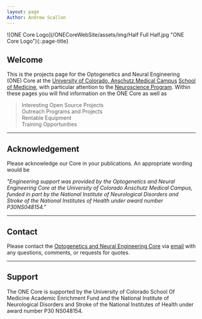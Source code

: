 ```yaml
---
layout: page
Author: Andrew Scallon
---
```

![ONE Core Logo](/ONECoreWebSite/assets/img/Half Full Half.jpg "ONE Core Logo"){:.page-title}
## Welcome
This is the projects page for the Optogenetics and Neural Engineering (ONE) Core at the [University of Colorado, Anschutz Medical Campus](http://www.ucdenver.edu/pages/ucdwelcomepage.aspx) [School of Medicine](http://www.ucdenver.edu/academics/colleges/medicalschool/Pages/somWelcome.aspx), with particular attention to the [Neuroscience Program](http://www.ucdenver.edu/academics/colleges/medicalschool/programs/Neuroscience/Pages/Neuroscience.aspx).
Within these pages you will find information on the ONE Core as well as

> Interesting Open Source Projects <br/>
> Outreach Programs and Projects <br/>
> Rentable Equipment <br/>
> Training Opportunities <br/>

---

## Acknowledgement
Please acknowledge our Core in your publications. An appropriate wording would be

*"Engineering support was provided by the Optogenetics and Neural Engineering Core at the University of Colorado Anschutz Medical Campus, funded in part by the National Institute of Neurological Disorders and Stroke of the National Institutes of Health under award number P30NS048154."*

---

## Contact
Please contact the [Optogenetics and Neural Engineering Core](/ONECoreWebSite/about/) via [email](mailto:neuralengineering@ucdenver.edu) with any questions, comments, or requests for quotes.


---

## Support
The ONE Core is supported by the University of Colorado School Of Medicine Academic Enrichment Fund and the National Institute of Neurological Disorders and Stroke of the National Institutes of Health under award number P30 NS048154.
